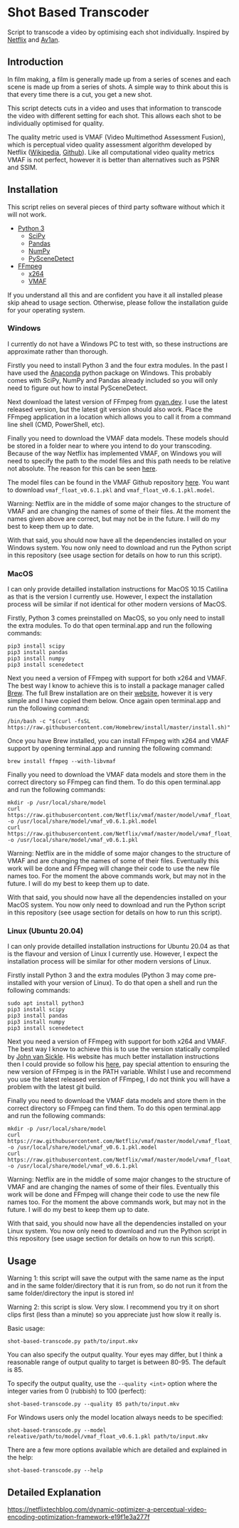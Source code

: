 # Shot Based Transcoder

Script to transcode a video by optimising each shot individually. Inspired by [Netflix](https://netflixtechblog.com/dynamic-optimizer-a-perceptual-video-encoding-optimization-framework-e19f1e3a277f) and [Av1an](https://github.com/master-of-zen/Av1an).


## Introduction

In film making, a film is generally made up from a series of scenes and each scene is made up from a series of shots. A simple way to think about this is that every time there is a cut, you get a new shot.

This script detects cuts in a video and uses that information to transcode the video with different setting for each shot. This allows each shot to be individually optimised for quality.

The quality metric used is VMAF (Video Multimethod Assessment Fusion), which is perceptual video quality assessment algorithm developed by Netflix ([Wikipedia](https://en.wikipedia.org/wiki/Video_Multimethod_Assessment_Fusion), [Github](https://github.com/Netflix/vmaf)). Like all computational video quality metrics VMAF is not perfect, however it is better than alternatives such as PSNR and SSIM.


## Installation

This script relies on several pieces of third party software without which it will not work.
- [Python 3](https://www.python.org)
	- [SciPy](https://www.scipy.org)
	- [Pandas](https://pandas.pydata.org)
	- [NumPy](https://numpy.org)
	- [PySceneDetect](https://pyscenedetect.readthedocs.io/en/latest/)
- [FFmpeg](https://ffmpeg.org)
	- [x264](https://www.videolan.org/developers/x264.html)
	- [VMAF](https://github.com/Netflix/vmaf)

If you understand all this and are confident you have it all installed please skip ahead to usage section. Otherwise, please follow the installation guide for your operating system.

### Windows
I currently do not have a Windows PC to test with, so these instructions are approximate rather than thorough.

Firstly you need to install Python 3 and the four extra modules. In the past I have used the [Anaconda](https://www.anaconda.com/products/individual) python package on Windows. This probably comes with SciPy, NumPy and Pandas already included so you will only need to figure out how to instal PySceneDetect.

Next download the latest version of FFmpeg from [gyan.dev](https://www.gyan.dev/ffmpeg/builds/). I use the latest released version, but the latest git version should also work. Place the FFmpeg application in a location which allows you to call it from a command line shell (CMD, PowerShell, etc).

Finally you need to download the VMAF data models. These models should be stored in a folder near to where you intend to do your transcoding. Because of the way Netflix has implemented VMAF, on Windows you will need to specify the path to the model files and this path needs to be relative not absolute. The reason for this can be seen [here](https://github.com/Netflix/vmaf/blob/master/resource/doc/ffmpeg.md#note-about-the-model-path-on-windows).

The model files can be found in the VMAF Github repository [here](https://github.com/Netflix/vmaf/tree/master/model). You want to download `vmaf_float_v0.6.1.pkl` and `vmaf_float_v0.6.1.pkl.model`.

Warning: Netflix are in the middle of some major changes to the structure of VMAF and are changing the names of some of their files. At the moment the names given above are correct, but may not be in the future. I will do my best to keep them up to date.

With that said, you should now have all the dependencies installed on your Windows system. You now only need to download and run the Python script in this repository (see usage section for details on how to run this script).

### MacOS
I can only provide detailled installation instructions for MacOS 10.15 Catilina as that is the version I currently use. However, I expect the installation process will be similar if not identical for other modern versions of MacOS.

Firstly, Python 3 comes preinstalled on MacOS, so you only need to install the extra modules. To do that open terminal.app and run the following commands:
```shell
pip3 install scipy
pip3 install pandas
pip3 install numpy
pip3 install scenedetect
```

Next you need a version of FFmpeg with support for both x264 and VMAF. The best way I know to achieve this is to install a package manager called [Brew](https://brew.sh). The full Brew installation are on their [website](https://brew.sh), however it is very simple and I have copied them below. Once again open terminal.app and run the following command:
```shell
/bin/bash -c "$(curl -fsSL https://raw.githubusercontent.com/Homebrew/install/master/install.sh)"
```

Once you have Brew installed, you can install FFmpeg with x264 and VMAF support by opening terminal.app and running the following command:
```shell
brew install ffmpeg --with-libvmaf
```

Finally you need to download the VMAF data models and store them in the correct directory so FFmpeg can find them. To do this open terminal.app and run the following commands:
```shell
mkdir -p /usr/local/share/model
curl https://raw.githubusercontent.com/Netflix/vmaf/master/model/vmaf_float_v0.6.1.pkl.model -o /usr/local/share/model/vmaf_v0.6.1.pkl.model
curl https://raw.githubusercontent.com/Netflix/vmaf/master/model/vmaf_float_v0.6.1.pkl -o /usr/local/share/model/vmaf_v0.6.1.pkl
```

Warning: Netflix are in the middle of some major changes to the structure of VMAF and are changing the names of some of their files. Eventually this work will be done and FFmpeg will change their code to use the new file names too. For the moment the above commands work, but may not in the future. I will do my best to keep them up to date.

With that said, you should now have all the dependencies installed on your MacOS system. You now only need to download and run the Python script in this repository (see usage section for details on how to run this script).

### Linux (Ubuntu 20.04)
I can only provide detailled installation instructions for Ubuntu 20.04 as that is the flavour and version of Linux I currently use. However, I expect the installation process will be similar for other modern versions of Linux.

Firstly install Python 3 and the extra modules (Python 3 may come pre-installed with your version of Linux). To do that open a shell and run the following commands:
```shell
sudo apt install python3
pip3 install scipy
pip3 install pandas
pip3 install numpy
pip3 install scenedetect
```

Next you need a version of FFmpeg with support for both x264 and VMAF. The best way I know to achieve this is to use the version statically compiled by [John van Sickle](https://johnvansickle.com/ffmpeg/). His website has much better installation instructions then I could provide so follow his [here](https://www.johnvansickle.com/ffmpeg/faq/), pay special attention to ensuring the new version of FFmpeg is in the PATH variable. Whilst I use and recommend you use the latest released version of FFmpeg, I do not think you will have a problem with the latest git build.

Finally you need to download the VMAF data models and store them in the correct directory so FFmpeg can find them. To do this open terminal.app and run the following commands:
```shell
mkdir -p /usr/local/share/model
curl https://raw.githubusercontent.com/Netflix/vmaf/master/model/vmaf_float_v0.6.1.pkl.model -o /usr/local/share/model/vmaf_v0.6.1.pkl.model
curl https://raw.githubusercontent.com/Netflix/vmaf/master/model/vmaf_float_v0.6.1.pkl -o /usr/local/share/model/vmaf_v0.6.1.pkl
```

Warning: Netflix are in the middle of some major changes to the structure of VMAF and are changing the names of some of their files. Eventually this work will be done and FFmpeg will change their code to use the new file names too. For the moment the above commands work, but may not in the future. I will do my best to keep them up to date.

With that said, you should now have all the dependencies installed on your Linux system. You now only need to download and run the Python script in this repository (see usage section for details on how to run this script).


## Usage

Warning 1: this script will save the output with the same name as the input and in the same folder/directory that it is run from, so do not run it from the same folder/directory the  input is stored in!

Warning 2: this script is slow. Very slow. I recommend you try it on short clips first (less than a minute) so you appreciate just how slow it really is.

Basic usage:
```shell
shot-based-transcode.py path/to/input.mkv
```

You can also specify the output quality. Your eyes may differ, but I think a reasonable range of output quality to target is between 80-95. The default is 85.

To specify the output quality, use the `--quality <int>` option where the integer varies from 0 (rubbish) to 100 (perfect):
```shell
shot-based-transcode.py --quality 85 path/to/input.mkv
```

For Windows users only the model location always needs to be specified:
```shell
shot-based-transcode.py --model releative/path/to/model/vmaf_float_v0.6.1.pkl path/to/input.mkv
```

There are a few more options available which are detailed and explained in the help:
```shell
shot-based-transcode.py --help
```




## Detailed Explanation

https://netflixtechblog.com/dynamic-optimizer-a-perceptual-video-encoding-optimization-framework-e19f1e3a277f



















